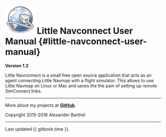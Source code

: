 # ![Little Navconnect](../images/navconnect.svg "Little Navconnect") Little Navconnect User Manual {#little-navconnect-user-manual}

**Version 1.2**

Little Navconnect is a small free open source application that acts as an agent connecting Little Navmap with a flight simulator. This allows to use Little Navmap on Linux or Mac and saves the the pain of setting up remote SimConnect links.

---

More about my projects at [**GitHub**](https://albar965.github.io).

Copyright 2015-2016 Alexander Barthel

---

Last updated {{ gitbook.time }}.